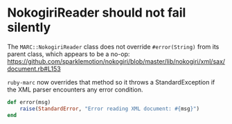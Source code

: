# NokogiriReader should not fail silently

The `MARC::NokogiriReader` class does not override `#error(String)` from its parent class, which appears to be a no-op: https://github.com/sparklemotion/nokogiri/blob/master/lib/nokogiri/xml/sax/document.rb#L153

`ruby-marc` now overrides that method so it throws a StandardException if the XML parser encounters any error condition.


```ruby
def error(msg)
    raise(StandardError, "Error reading XML document: #{msg}")
end
```

